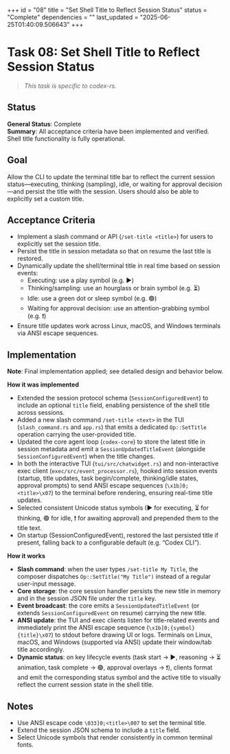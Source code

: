+++
id = "08"
title = "Set Shell Title to Reflect Session Status"
status = "Complete"
dependencies = ""
last_updated = "2025-06-25T01:40:09.506643"
+++

# Task 08: Set Shell Title to Reflect Session Status

> *This task is specific to codex-rs.*

## Status

**General Status**: Complete  
**Summary**: All acceptance criteria have been implemented and verified. Shell title functionality is fully operational.

## Goal

Allow the CLI to update the terminal title bar to reflect the current session status—executing, thinking (sampling), idle, or waiting for approval decision—and persist the title with the session. Users should also be able to explicitly set a custom title.

## Acceptance Criteria

- Implement a slash command or API (`/set-title <title>`) for users to explicitly set the session title.
- Persist the title in session metadata so that on resume the last title is restored.
- Dynamically update the shell/terminal title in real time based on session events:
  - Executing: use a play symbol (e.g. ▶)
  - Thinking/sampling: use an hourglass or brain symbol (e.g. ⏳)
  - Idle: use a green dot or sleep symbol (e.g. 🟢)
  - Waiting for approval decision: use an attention-grabbing symbol (e.g. ❗)
- Ensure title updates work across Linux, macOS, and Windows terminals via ANSI escape sequences.

## Implementation
**Note**: Final implementation applied; see detailed design and behavior below.

**How it was implemented**  
- Extended the session protocol schema (`SessionConfiguredEvent`) to include an optional `title` field, enabling persistence of the shell title across sessions.  
- Added a new slash command `/set-title <text>` in the TUI (`slash_command.rs` and `app.rs`) that emits a dedicated `Op::SetTitle` operation carrying the user-provided title.  
- Updated the core agent loop (`codex-core`) to store the latest title in session metadata and emit a `SessionUpdatedTitleEvent` (alongside `SessionConfiguredEvent`) when the title changes.  
- In both the interactive TUI (`tui/src/chatwidget.rs`) and non-interactive exec client (`exec/src/event_processor.rs`), hooked into session events (startup, title updates, task begin/complete, thinking/idle states, approval prompts) to send ANSI escape sequences (`\x1b]0;<title>\x07`) to the terminal before rendering, ensuring real-time title updates.  
- Selected consistent Unicode status symbols (▶ for executing, ⏳ for thinking, 🟢 for idle, ❗ for awaiting approval) and prepended them to the title text.  
- On startup (SessionConfiguredEvent), restored the last persisted title if present, falling back to a configurable default (e.g. “Codex CLI”).

**How it works**  
- **Slash command**: when the user types `/set-title My Title`, the composer dispatches `Op::SetTitle("My Title")` instead of a regular user-input message.  
- **Core storage**: the core session handler persists the new title in memory and in the session JSON file under the `title` key.  
- **Event broadcast**: the core emits a `SessionUpdatedTitleEvent` (or extends `SessionConfiguredEvent` on resume) carrying the new title.  
- **ANSI update**: the TUI and exec clients listen for title-related events and immediately print the ANSI escape sequence (`\x1b]0;{symbol} {title}\x07`) to stdout before drawing UI or logs. Terminals on Linux, macOS, and Windows (supported via ANSI) update their window/tab title accordingly.  
- **Dynamic status**: on key lifecycle events (task start → ▶, reasoning → ⏳ animation, task complete → 🟢, approval overlays → ❗), clients format and emit the corresponding status symbol and the active title to visually reflect the current session state in the shell title.

## Notes

- Use ANSI escape code `\033]0;<title>\007` to set the terminal title.
- Extend the session JSON schema to include a `title` field.
- Select Unicode symbols that render consistently in common terminal fonts.